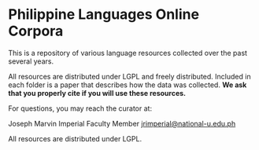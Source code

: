 # Philippine Languages Online Corpora
This is a repository of various language resources collected over the past several years.

All resources are distributed under LGPL and freely distributed.  Included in each folder is a paper that describes how the data was collected.  **We ask that you properly cite if you will use these resources.**

For questions, you may reach the curator at:

Joseph Marvin Imperial
Faculty Member
jrimperial@national-u.edu.ph

All resources are distributed under LGPL.
